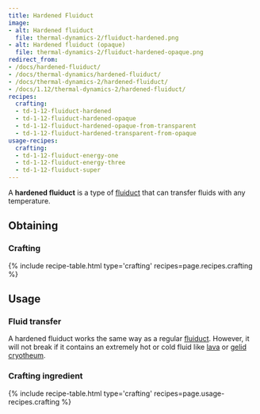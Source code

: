 ```yaml
---
title: Hardened Fluiduct
image:
- alt: Hardened fluiduct
  file: thermal-dynamics-2/fluiduct-hardened.png
- alt: Hardened fluiduct (opaque)
  file: thermal-dynamics-2/fluiduct-hardened-opaque.png
redirect_from:
- /docs/hardened-fluiduct/
- /docs/thermal-dynamics/hardened-fluiduct/
- /docs/thermal-dynamics-2/hardened-fluiduct/
- /docs/1.12/thermal-dynamics-2/hardened-fluiduct/
recipes:
  crafting:
  - td-1-12-fluiduct-hardened
  - td-1-12-fluiduct-hardened-opaque
  - td-1-12-fluiduct-hardened-opaque-from-transparent
  - td-1-12-fluiduct-hardened-transparent-from-opaque
usage-recipes:
  crafting:
  - td-1-12-fluiduct-energy-one
  - td-1-12-fluiduct-energy-three
  - td-1-12-fluiduct-super
---
```


A **hardened fluiduct** is a type of [fluiduct](../fluiduct/) that can transfer
fluids with any temperature.


Obtaining
---------

### Crafting
{% include recipe-table.html type='crafting' recipes=page.recipes.crafting %}


Usage
-----

### Fluid transfer
A hardened fluiduct works the same way as a regular [fluiduct](../fluiduct/).
However, it will not break if it contains an extremely hot or cold fluid like
[lava](https://minecraft.gamepedia.com/Lava) or [gelid
cryotheum](../../thermal-foundation/gelid-cryotheum/).

### Crafting ingredient
{% include recipe-table.html type='crafting' recipes=page.usage-recipes.crafting %}
